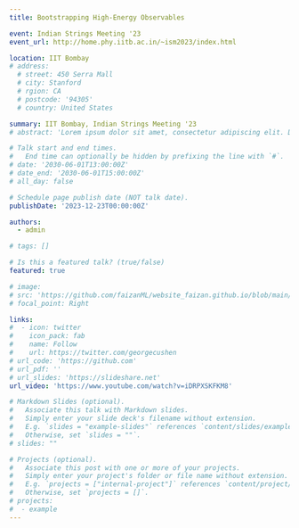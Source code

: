 ```yaml
---
title: Bootstrapping High-Energy Observables

event: Indian Strings Meeting '23
event_url: http://home.phy.iitb.ac.in/~ism2023/index.html

location: IIT Bombay
# address:
  # street: 450 Serra Mall
  # city: Stanford
  # rgion: CA
  # postcode: '94305'
  # country: United States

summary: IIT Bombay, Indian Strings Meeting '23
# abstract: 'Lorem ipsum dolor sit amet, consectetur adipiscing elit. Duis posuere tellusac convallis placerat. Proin tincidunt magna sed ex sollicitudin condimentum. Sed ac faucibus dolor, scelerisque sollicitudin nisi. Cras purus urna, suscipit quis sapien eu, pulvinar tempor diam.'

# Talk start and end times.
#   End time can optionally be hidden by prefixing the line with `#`.
# date: '2030-06-01T13:00:00Z'
# date_end: '2030-06-01T15:00:00Z'
# all_day: false

# Schedule page publish date (NOT talk date).
publishDate: '2023-12-23T00:00:00Z'

authors:
  - admin

# tags: []

# Is this a featured talk? (true/false)
featured: true

# image:
# src: 'https://github.com/faizanML/website_faizan.github.io/blob/main/content/event/example/featured.png'
# focal_point: Right

links:
#  - icon: twitter
#    icon_pack: fab
#    name: Follow
#    url: https://twitter.com/georgecushen
# url_code: 'https://github.com'
# url_pdf: ''
# url_slides: 'https://slideshare.net'
url_video: 'https://www.youtube.com/watch?v=iDRPXSKFKM8'

# Markdown Slides (optional).
#   Associate this talk with Markdown slides.
#   Simply enter your slide deck's filename without extension.
#   E.g. `slides = "example-slides"` references `content/slides/example-slides.md`.
#   Otherwise, set `slides = ""`.
# slides: ""

# Projects (optional).
#   Associate this post with one or more of your projects.
#   Simply enter your project's folder or file name without extension.
#   E.g. `projects = ["internal-project"]` references `content/project/deep-learning/index.md`.
#   Otherwise, set `projects = []`.
# projects:
#  - example
---
```

